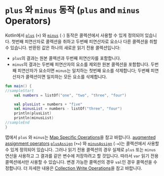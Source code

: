 # `plus` 와 `minus` 동작 (`plus` and `minus` Operators)

Kotlin에서 [`plus`](https://kotlinlang.org/api/latest/jvm/stdlib/kotlin.collections/plus.html) (`+`) 와 [`minus`](https://kotlinlang.org/api/latest/jvm/stdlib/kotlin.collections/minus.html) (`-`) 동작은 콜렉션에서 사용할 수 있게 정의되어 있습니다.
첫번째 피연산자로 콜렉션을 취하고 두번째 피연산자로 요소나 다른 콜렉션을 취할 수 있습니다.
반환된 값은 하나의 새로운 읽기 전용 콜렉션입니다:

* `plus`의 결과는 원본 콜렉션과 두번째 피연산자를 포함합니다.
* `minus`의 결과는 두번째 피연산자의 요소를 제외한 원본 콜렉션을 포함합니다.
   두번째 피연산자가 요소이면 `minus`는 일치하는 첫번째 요소를 삭제합니다; 두번째 피연산자가 콜렉션이면 일치하는 모든 요소를 삭제합니다.

```kotlin
fun main() {
//sampleStart
    val numbers = listOf("one", "two", "three", "four")

    val plusList = numbers + "five"
    val minusList = numbers - listOf("three", "four")
    println(plusList)
    println(minusList)
//sampleEnd
}
```

맵에서 `plus` 와 `minus`는 [Map Specific Operations](https://app.gitbook.com/@bbiguduk/s/kotlin/language-guide/collections/map-specific-operations)을 참고 바랍니다.
[augmented assignment operators](https://kotlinlang.org/docs/reference/operator-overloading.html#assignments) [`plusAssign`](https://kotlinlang.org/api/latest/jvm/stdlib/kotlin.collections/plus-assign.html) (`+=`) 와 [`minusAssign`](https://kotlinlang.org/api/latest/jvm/stdlib/kotlin.collections/minus-assign.html) (`-=`)는 콜렉션에서 사용할 수 있게 정의되어 있습니다.
그러나 읽기 전용 콜렉션의 경우 실제로 `plus` 또는 `minus` 연산을 사용하고 그 결과를 같은 변수에 저장하려고 할 것입니다.
따라서 `var` 읽기 전용 콜렉션에서만 사용할 수 있습니다.
변경 가능한 콜렉션의 경우 `val`인 경우 콜렉션을 수정합니다. 더 자세한 내용은 [Collection Write Operations](https://app.gitbook.com/@bbiguduk/s/kotlin/language-guide/collections/collection-write-operations)을 참고 바랍니다.